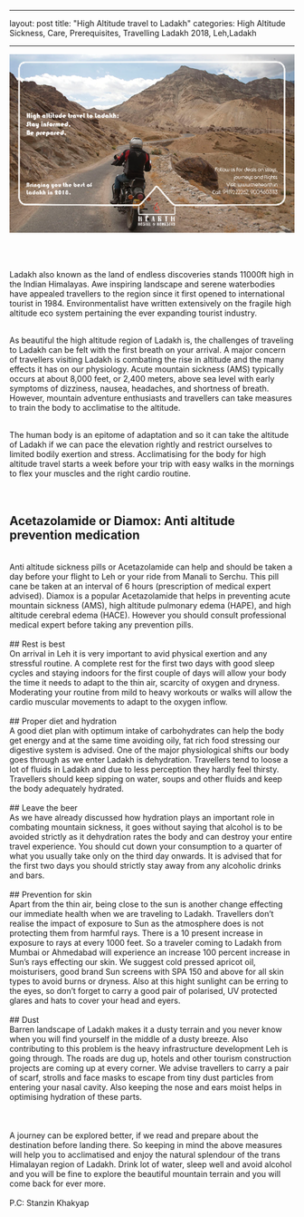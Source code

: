 
<br/><br/>

---
layout: post
title:  "High Altitude travel to Ladakh"
categories: High Altitude Sickness, Care, Prerequisites, Travelling Ladakh 2018, Leh,Ladakh

---

![HighaltitudeTravel](/images/blogs_1.png)

<br/><br/>

Ladakh also known as the land of endless discoveries stands 11000ft high in the Indian Himalayas. Awe inspiring landscape and serene waterbodies have appealed travellers to the region since it first opened to international tourist in 1984. Environmentalist have written extensively on the fragile high altitude eco system pertaining the ever expanding tourist industry.
<br/><br/>

As beautiful the high altitude region of Ladakh is, the challenges of traveling to Ladakh can be felt with the first breath on your arrival. A major concern of travellers visiting Ladakh is combating the rise in altitude and the many effects it has on our physiology. Acute mountain sickness (AMS) typically occurs at about 8,000 feet, or 2,400 meters, above sea level with early symptoms of dizziness, nausea, headaches, and shortness of breath. However, mountain adventure enthusiasts and travellers can take measures to train the body to acclimatise to the altitude.
<br/><br/>

The human body is an epitome of adaptation and so it can take the altitude of Ladakh if we can pace the elevation rightly and restrict ourselves to limited bodily exertion and stress. Acclimatising for the body for high altitude travel starts a week before your trip with easy walks in the mornings to flex your muscles and the right cardio routine.
<br/><br/><br/>
## Acetazolamide or Diamox: Anti altitude prevention medication 
<br/>
Anti altitude sickness pills or Acetazolamide can help and should be taken a day before your flight to Leh or your ride from Manali to Serchu. This pill cane be taken at an interval of 6 hours (prescription of medical expert advised). Diamox is a popular Acetazolamide that helps in preventing acute mountain sickness (AMS), high altitude pulmonary edema (HAPE), and high altitude cerebral edema (HACE). However you should consult professional medical expert before taking any prevention pills.   
<br/><br/>
## Rest is best
<br/>
On arrival in Leh it is very important to avid physical exertion and any stressful routine. A complete rest for the first two days with good sleep cycles and staying indoors for the first couple of days will allow your body the time it needs to adapt to the thin air, scarcity of oxygen and dryness. Moderating your routine from mild to heavy workouts or walks will allow the cardio muscular movements to adapt to the oxygen inflow. 
<br/><br/>
## Proper diet and hydration
<br/>
A good diet plan with optimum intake of carbohydrates can help the body get energy and at the same time avoiding oily, fat rich food stressing our digestive system is advised. One of the major physiological shifts our body goes through as we enter Ladakh is dehydration. Travellers tend to loose a lot of fluids in Ladakh and due to less perception they hardly feel thirsty. Travellers should keep sipping on water, soups and other fluids and keep the body adequately hydrated.  
<br/><br/>
## Leave the beer
<br/>
As we have already discussed how hydration plays an important role in combating mountain sickness, it goes without saying that alcohol is to be avoided strictly as it dehydration rates the body and can destroy your entire travel experience. You should cut down your consumption to a quarter of what you usually take only on the third day onwards. It is advised that for the first two days you should strictly stay away from any alcoholic drinks and bars. 
<br/><br/>
## Prevention for skin
<br/>
Apart from the thin air, being close to the sun is another change effecting our immediate health when we are traveling to Ladakh. Travellers don’t realise the impact of exposure to Sun as the atmosphere does is not protecting them from harmful rays. There is a 10 present increase in exposure to rays at every 1000 feet. So a traveler coming to Ladakh from Mumbai or Ahmedabad will experience an increase 100 percent increase in Sun’s rays effecting our skin. We suggest cold pressed apricot oil, moisturisers, good brand Sun screens with SPA 150 and above for all skin types to avoid burns or dryness. Also at this hight sunlight can be erring to the eyes, so don’t forget to carry a good pair of polarised, UV protected glares and hats to cover your head and eyers.   
<br/><br/>
## Dust
<br/>
Barren landscape of Ladakh makes it a dusty terrain and you never know when you will find yourself in the middle of a dusty breeze. Also contributing to this problem is the heavy infrastructure development Leh is going through. The roads are dug up, hotels and other tourism construction projects are coming up at every corner. We advise travellers to carry a pair of scarf, strolls and face masks to escape from tiny dust particles from entering your nasal cavity. Also keeping the nose and ears moist helps in optimising hydration of these parts. 
<br/><br/>
<br/><br/>
A journey can be explored better, if we read and prepare about the destination before landing there. So keeping in mind the above measures will help you to acclimatised and enjoy the natural splendour of the trans Himalayan region of Ladakh. Drink lot of water, sleep well and avoid alcohol and you will be fine to explore the beautiful mountain terrain and you will come back for ever more.
<br/><br/>
P.C: Stanzin Khakyap
